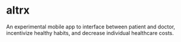 # altrx
An experimental mobile app to interface between patient and doctor, incentivize healthy habits, and decrease individual healthcare costs.
